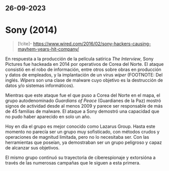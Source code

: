 26-09-2023
---
# Sony (2014)

> [!cite]-
> https://www.wired.com/2016/02/sony-hackers-causing-mayhem-years-hit-company/

En respuesta a la producción de la película satírica *The Interview*, Sony Pictures fue hackeada en 2014 por operativos de Corea del Norte. El ataque consistió en el robo de información, entre otros sobre obras en producción y datos de empleados, y la implantación de un virus *wiper* (FOOTNOTE: Del inglés. *Wipers* son una clase de malware cuyo objetivo es la destrucción de datos y/o sistemas informáticos).

Mientras que este ataque fue el que puso a Corea del Norte en el mapa, el grupo autodenominado *Guardians of Peace* (Guardianes de la Paz) mostró signos de actividad desde al menos 2009 y parece ser responsable de más de 45 familias de malware. El ataque a Sony demostró una capacidad que no pudo haber aparecido en solo un año.

Hoy en día el grupo es mejor conocido como Lazarus Group. Hasta este momento no parecía ser un grupo muy sofisticado, con métodos crudos y operaciones de magnitud limitada, pero no lo necesitaba ser. Con las herramientas que poseían, ya demostraban ser un grupo peligroso y capaz de alcanzar sus objetivos.

El mismo grupo continuó su trayectoria de ciberespionaje y extorsióna a través de las numerosas campañas que le siguen a esta primera.